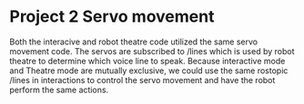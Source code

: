 # Project 2 Servo movement
Both the interacive and robot theatre code utilized the same servo movement code. The servos are subscribed to /lines which is used by robot theatre to determine which voice line to speak. Because interactive mode and Theatre mode are mutually exclusive, we could use the same rostopic /lines in interactions to control the servo movement and have the robot perform the same actions.
